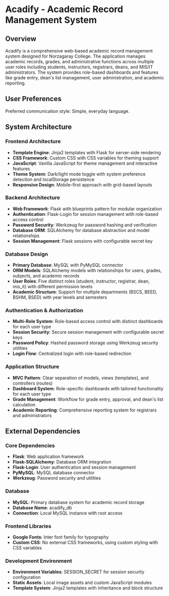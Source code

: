 # Acadify - Academic Record Management System

## Overview

Acadify is a comprehensive web-based academic record management system designed for Norzagaray College. The application manages academic records, grades, and administrative functions across multiple user roles including students, instructors, registrars, deans, and MIS/IT administrators. The system provides role-based dashboards and features like grade entry, dean's list management, user administration, and academic reporting.

## User Preferences

Preferred communication style: Simple, everyday language.

## System Architecture

### Frontend Architecture
- **Template Engine**: Jinja2 templates with Flask for server-side rendering
- **CSS Framework**: Custom CSS with CSS variables for theming support
- **JavaScript**: Vanilla JavaScript for theme management and interactive features
- **Theme System**: Dark/light mode toggle with system preference detection and localStorage persistence
- **Responsive Design**: Mobile-first approach with grid-based layouts

### Backend Architecture
- **Web Framework**: Flask with blueprints pattern for modular organization
- **Authentication**: Flask-Login for session management with role-based access control
- **Password Security**: Werkzeug for password hashing and verification
- **Database ORM**: SQLAlchemy for database abstraction and model relationships
- **Session Management**: Flask sessions with configurable secret key

### Database Design
- **Primary Database**: MySQL with PyMySQL connector
- **ORM Models**: SQLAlchemy models with relationships for users, grades, subjects, and academic records
- **User Roles**: Five distinct roles (student, instructor, registrar, dean, mis_it) with different permission levels
- **Academic Structure**: Support for multiple departments (BSCS, BEED, BSHM, BSED) with year levels and semesters

### Authentication & Authorization
- **Multi-Role System**: Role-based access control with distinct dashboards for each user type
- **Session Security**: Secure session management with configurable secret keys
- **Password Policy**: Hashed password storage using Werkzeug security utilities
- **Login Flow**: Centralized login with role-based redirection

### Application Structure
- **MVC Pattern**: Clear separation of models, views (templates), and controllers (routes)
- **Dashboard System**: Role-specific dashboards with tailored functionality for each user type
- **Grade Management**: Workflow for grade entry, approval, and dean's list calculation
- **Academic Reporting**: Comprehensive reporting system for registrars and administrators

## External Dependencies

### Core Dependencies
- **Flask**: Web application framework
- **Flask-SQLAlchemy**: Database ORM integration
- **Flask-Login**: User authentication and session management
- **PyMySQL**: MySQL database connector
- **Werkzeug**: Password security and utilities

### Database
- **MySQL**: Primary database system for academic record storage
- **Database Name**: acadify_db
- **Connection**: Local MySQL instance with root access

### Frontend Libraries
- **Google Fonts**: Inter font family for typography
- **Custom CSS**: No external CSS frameworks, using custom styling with CSS variables

### Development Environment
- **Environment Variables**: SESSION_SECRET for session security configuration
- **Static Assets**: Local image assets and custom JavaScript modules
- **Template System**: Jinja2 templates with inheritance and block structure